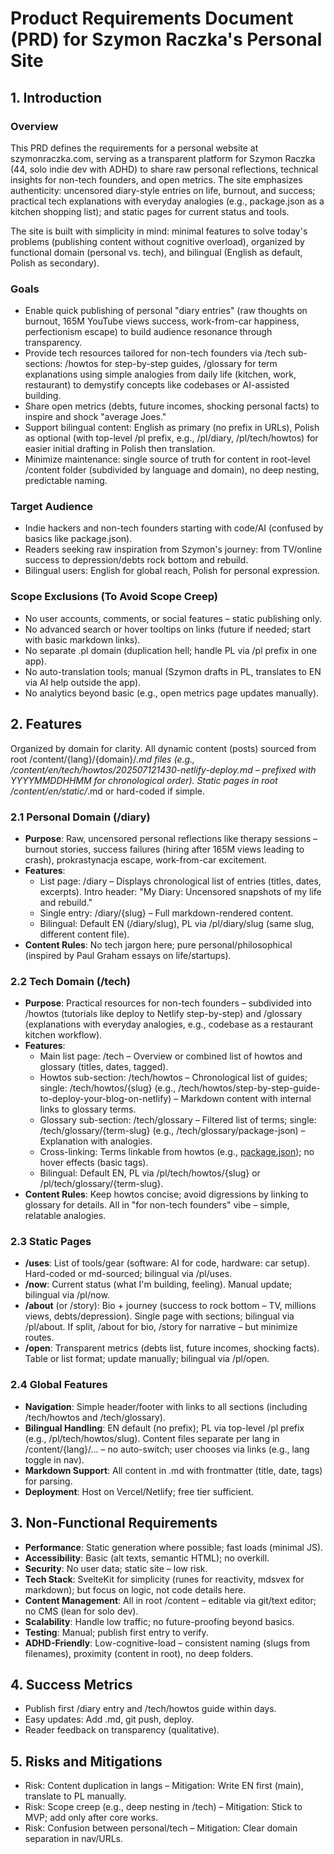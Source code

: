 # Product Requirements Document (PRD) for Szymon Raczka's Personal Site

## 1. Introduction
### Overview
This PRD defines the requirements for a personal website at szymonraczka.com, serving as a transparent platform for Szymon Raczka (44, solo indie dev with ADHD) to share raw personal reflections, technical insights for non-tech founders, and open metrics. The site emphasizes authenticity: uncensored diary-style entries on life, burnout, and success; practical tech explanations with everyday analogies (e.g., package.json as a kitchen shopping list); and static pages for current status and tools.

The site is built with simplicity in mind: minimal features to solve today's problems (publishing content without cognitive overload), organized by functional domain (personal vs. tech), and bilingual (English as default, Polish as secondary).

### Goals
- Enable quick publishing of personal "diary entries" (raw thoughts on burnout, 165M YouTube views success, work-from-car happiness, perfectionism escape) to build audience resonance through transparency.
- Provide tech resources tailored for non-tech founders via /tech sub-sections: /howtos for step-by-step guides, /glossary for term explanations using simple analogies from daily life (kitchen, work, restaurant) to demystify concepts like codebases or AI-assisted building.
- Share open metrics (debts, future incomes, shocking personal facts) to inspire and shock "average Joes."
- Support bilingual content: English as primary (no prefix in URLs), Polish as optional (with top-level /pl prefix, e.g., /pl/diary, /pl/tech/howtos) for easier initial drafting in Polish then translation.
- Minimize maintenance: single source of truth for content in root-level /content folder (subdivided by language and domain), no deep nesting, predictable naming.

### Target Audience
- Indie hackers and non-tech founders starting with code/AI (confused by basics like package.json).
- Readers seeking raw inspiration from Szymon's journey: from TV/online success to depression/debts rock bottom and rebuild.
- Bilingual users: English for global reach, Polish for personal expression.

### Scope Exclusions (To Avoid Scope Creep)
- No user accounts, comments, or social features – static publishing only.
- No advanced search or hover tooltips on links (future if needed; start with basic markdown links).
- No separate .pl domain (duplication hell; handle PL via /pl prefix in one app).
- No auto-translation tools; manual (Szymon drafts in PL, translates to EN via AI help outside the app).
- No analytics beyond basic (e.g., open metrics page updates manually).

## 2. Features
Organized by domain for clarity. All dynamic content (posts) sourced from root /content/{lang}/{domain}/*.md files (e.g., /content/en/tech/howtos/202507121430-netlify-deploy.md – prefixed with YYYYMMDDHHMM for chronological order). Static pages in root /content/en/static/*.md or hard-coded if simple.

### 2.1 Personal Domain (/diary)
- **Purpose**: Raw, uncensored personal reflections like therapy sessions – burnout stories, success failures (hiring after 165M views leading to crash), prokrastynacja escape, work-from-car excitement.
- **Features**:
  - List page: /diary – Displays chronological list of entries (titles, dates, excerpts). Intro header: "My Diary: Uncensored snapshots of my life and rebuild."
  - Single entry: /diary/{slug} – Full markdown-rendered content.
  - Bilingual: Default EN (/diary/slug), PL via /pl/diary/slug (same slug, different content file).
- **Content Rules**: No tech jargon here; pure personal/philosophical (inspired by Paul Graham essays on life/startups).

### 2.2 Tech Domain (/tech)
- **Purpose**: Practical resources for non-tech founders – subdivided into /howtos (tutorials like deploy to Netlify step-by-step) and /glossary (explanations with everyday analogies, e.g., codebase as a restaurant kitchen workflow).
- **Features**:
  - Main list page: /tech – Overview or combined list of howtos and glossary (titles, dates, tagged).
  - Howtos sub-section: /tech/howtos – Chronological list of guides; single: /tech/howtos/{slug} (e.g., /tech/howtos/step-by-step-guide-to-deploy-your-blog-on-netlify) – Markdown content with internal links to glossary terms.
  - Glossary sub-section: /tech/glossary – Filtered list of terms; single: /tech/glossary/{term-slug} (e.g., /tech/glossary/package-json) – Explanation with analogies.
  - Cross-linking: Terms linkable from howtos (e.g., [package.json](/tech/glossary/package-json)); no hover effects (basic <a> tags).
  - Bilingual: Default EN, PL via /pl/tech/howtos/{slug} or /pl/tech/glossary/{term-slug}.
- **Content Rules**: Keep howtos concise; avoid digressions by linking to glossary for details. All in "for non-tech founders" vibe – simple, relatable analogies.

### 2.3 Static Pages
- **/uses**: List of tools/gear (software: AI for code, hardware: car setup). Hard-coded or md-sourced; bilingual via /pl/uses.
- **/now**: Current status (what I'm building, feeling). Manual update; bilingual via /pl/now.
- **/about** (or /story): Bio + journey (success to rock bottom – TV, millions views, debts/depression). Single page with sections; bilingual via /pl/about. If split, /about for bio, /story for narrative – but minimize routes.
- **/open**: Transparent metrics (debts list, future incomes, shocking facts). Table or list format; update manually; bilingual via /pl/open.

### 2.4 Global Features
- **Navigation**: Simple header/footer with links to all sections (including /tech/howtos and /tech/glossary).
- **Bilingual Handling**: EN default (no prefix); PL via top-level /pl prefix (e.g., /pl/tech/howtos/slug). Content files separate per lang in /content/{lang}/... – no auto-switch; user chooses via links (e.g., lang toggle in nav).
- **Markdown Support**: All content in .md with frontmatter (title, date, tags) for parsing.
- **Deployment**: Host on Vercel/Netlify; free tier sufficient.

## 3. Non-Functional Requirements
- **Performance**: Static generation where possible; fast loads (minimal JS).
- **Accessibility**: Basic (alt texts, semantic HTML); no overkill.
- **Security**: No user data; static site – low risk.
- **Tech Stack**: SvelteKit for simplicity (runes for reactivity, mdsvex for markdown); but focus on logic, not code details here.
- **Content Management**: All in root /content – editable via git/text editor; no CMS (lean for solo dev).
- **Scalability**: Handle low traffic; no future-proofing beyond basics.
- **Testing**: Manual; publish first entry to verify.
- **ADHD-Friendly**: Low-cognitive-load – consistent naming (slugs from filenames), proximity (content in root), no deep folders.

## 4. Success Metrics
- Publish first /diary entry and /tech/howtos guide within days.
- Easy updates: Add .md, git push, deploy.
- Reader feedback on transparency (qualitative).

## 5. Risks and Mitigations
- Risk: Content duplication in langs – Mitigation: Write EN first (main), translate to PL manually.
- Risk: Scope creep (e.g., deep nesting in /tech) – Mitigation: Stick to MVP; add only after core works.
- Risk: Confusion between personal/tech – Mitigation: Clear domain separation in nav/URLs.